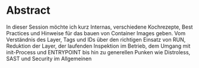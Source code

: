 # Abstract
In dieser Session möchte ich kurz Internas, verschiedene Kochrezepte, Best Practices und Hinweise für das bauen von Container Images geben. Vom Verständnis des Layer, Tags und IDs über den richtigen Einsatz von RUN, Reduktion der Layer, der laufenden Inspektion im Betrieb, dem Umgang mit init-Process und ENTRYPOINT bis hin zu generellen Punken wie Distroless, SAST und Security im Allgemeinen

